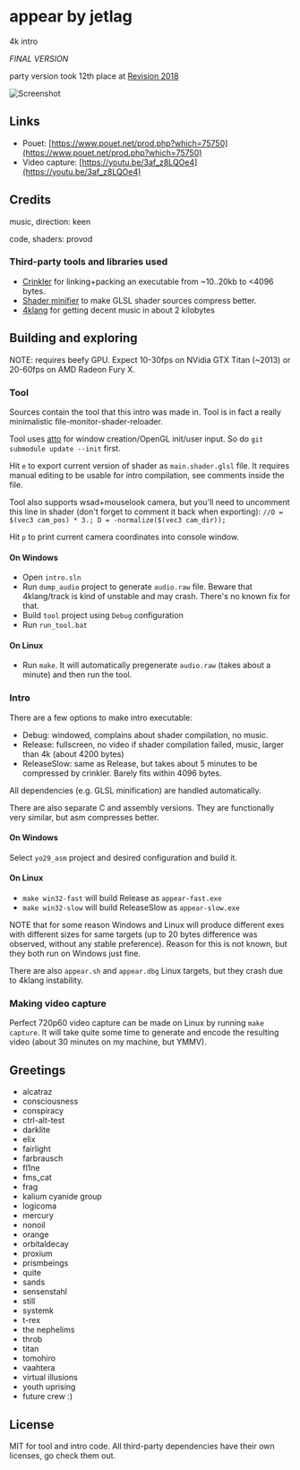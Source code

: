 # appear by jetlag

4k intro

*FINAL VERSION*

party version took 12th place at [Revision 2018](https://2018.revision-party.net/)

![Screenshot](https://yolp.omgwtf.ru/jetlag_appear_final.jpg)

## Links
- Pouet: [https://www.pouet.net/prod.php?which=75750](https://www.pouet.net/prod.php?which=75750)
- Video capture: [https://youtu.be/3af_z8LQOe4](https://youtu.be/3af_z8LQOe4)

## Credits
music, direction: keen

code, shaders: provod

### Third-party tools and libraries used
* [Crinkler](http://crinkler.net) for linking+packing an executable from ~10..20kb to <4096 bytes.
* [Shader minifier](https://github.com/laurentlb/Shader_Minifier) to make GLSL shader sources compress better.
* [4klang](http://4klang.untergrund.net/) for getting decent music in about 2 kilobytes

## Building and exploring
NOTE: requires beefy GPU. Expect 10-30fps on NVidia GTX Titan (~2013) or 20-60fps on AMD Radeon Fury X.

### Tool
Sources contain the tool that this intro was made in. Tool is in fact a really minimalistic file-monitor-shader-reloader.

Tool uses [atto](https://github.com/w23/atto) for window creation/OpenGL init/user input. So do `git submodule update --init` first.

Hit `e` to export current version of shader as `main.shader.glsl` file. It requires manual editing to be usable for intro compilation, see comments inside the file.

Tool also supports wsad+mouselook camera, but you'll need to uncomment this line in shader (don't forget to comment it back when exporting): `//O = $(vec3 cam_pos) * 3.; D = -normalize($(vec3 cam_dir));`

Hit `p` to print current camera coordinates into console window.

#### On Windows
- Open `intro.sln`
- Run `dump_audio` project to generate `audio.raw` file. Beware that 4klang/track is kind of unstable and may crash. There's no known fix for that.
- Build `tool` project using `Debug` configuration
- Run `run_tool.bat`

#### On Linux
- Run `make`. It will automatically pregenerate `audio.raw` (takes about a minute) and then run the tool.

### Intro
There are a few options to make intro executable:
- Debug: windowed, complains about shader compilation, no music.
- Release: fullscreen, no video if shader compilation failed, music, larger than 4k (about 4200 bytes)
- ReleaseSlow: same as Release, but takes about 5 minutes to be compressed by crinkler. Barely fits within 4096 bytes.

All dependencies (e.g. GLSL minification) are handled automatically.

There are also separate C and assembly versions. They are functionally very similar, but asm compresses better.

#### On Windows
Select `yo29_asm` project and desired configuration and build it.

#### On Linux
- `make win32-fast` will build Release as `appear-fast.exe`
- `make win32-slow` will build ReleaseSlow as `appear-slow.exe`

NOTE that for some reason Windows and Linux will produce different exes with different sizes for same targets (up to 20 bytes difference was observed, without any stable preference). Reason for this is not known, but they both run on Windows just fine.

There are also `appear.sh` and `appear.dbg` Linux targets, but they crash due to 4klang instability.

### Making video capture
Perfect 720p60 video capture can be made on Linux by running `make capture`. It will take quite some time to generate and encode the resulting video (about 30 minutes on my machine, but YMMV).

## Greetings
- alcatraz
-	consciousness
-	conspiracy
-	ctrl-alt-test
-	darklite
-	elix
-	fairlight
-	farbrausch
-	fl1ne
-	fms_cat
-	frag
-	kalium cyanide group
-	logicoma
-	mercury
-	nonoil
-	orange
-	orbitaldecay
-	proxium
-	prismbeings
-	quite
-	sands
-	sensenstahl
-	still
-	systemk
-	t-rex
-	the nephelims
-	throb
-	titan
-	tomohiro
-	vaahtera
-	virtual illusions
-	youth uprising
-	future crew :)

## License
MIT for tool and intro code. All third-party dependencies have their own licenses, go check them out.
